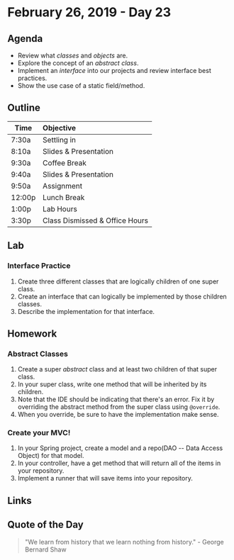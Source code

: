 # February 26, 2019 - Day 23


## Agenda
- Review what *classes* and *objects* are. 
- Explore the concept of an *abstract class*. 
- Implement an *interface* into our projects and review interface best practices. 
- Show the use case of a static field/method. 

## Outline

| Time   | Objective                        |
| -------|:---------------------------------|
| 7:30a  | Settling in                      |
| 8:10a  | Slides & Presentation            |
| 9:30a  | Coffee Break                     |
| 9:40a  | Slides & Presentation            |
| 9:50a  | Assignment                       |
| 12:00p | Lunch Break                      |
| 1:00p  | Lab Hours                        |
| 3:30p  | Class Dismissed & Office Hours   |


## Lab

### Interface Practice

1. Create three different classes that are logically children of one super class. 
2. Create an interface that can logically be implemented by those children classes. 
3. Describe the implementation for that interface.

## Homework

### Abstract Classes

1. Create a super *abstract* class and at least two children of that super class. 
2. In your super class, write one method that will be inherited by its children.
3. Note that the IDE should be indicating that there's an error. Fix it by overriding the abstract method from the super class using `@override`.
4. When you override, be sure to have the implementation make sense. 

### Create your MVC!

1. In your Spring project, create a model and a repo(DAO -- Data Access Object) for that model. 
2. In your controller, have a get method that will return all of the items in your repository. 
3. Implement a runner that will save items into your repository.


## Links

## Quote of the Day 
>"We learn from history that we learn nothing from history." - George Bernard Shaw